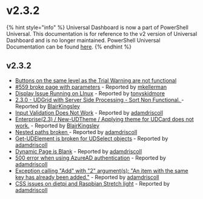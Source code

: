 # v2.3.2

{% hint style="info" %}
Universal Dashboard is now a part of PowerShell Universal. This documentation is for reference to the v2 version of Universal Dashboard and is no longer maintained. PowerShell Universal Documentation can be found [here](https://docs.ironmansoftware.com).
{% endhint %}

## v2.3.2

* [Buttons on the same level as the Trial Warning are not functional](https://github.com/ironmansoftware/universal-dashboard/issues/661)
* [\#559 broke page with parameters](https://github.com/ironmansoftware/universal-dashboard/issues/657) - Reported by [mkellerman](https://github.com/mkellerman)
* [Display Issue Running on LInux](https://github.com/ironmansoftware/universal-dashboard/issues/652) - Reported by [tonyskidmore](https://github.com/tonyskidmore)
* [2.3.0 - UDGrid with Server Side Processing - Sort Non Functional. ](https://github.com/ironmansoftware/universal-dashboard/issues/649) - Reported by [BlairKingsley](https://github.com/BlairKingsley)
* [Input Validation Does Not Work](https://github.com/ironmansoftware/universal-dashboard/issues/645) - Reported by [adamdriscoll](https://github.com/adamdriscoll)
* [Enterprise\(2.3\) / New-UDTheme / Applying theme for UDCard does not work.](https://github.com/ironmansoftware/universal-dashboard/issues/632) - Reported by [BlairKingsley](https://github.com/BlairKingsley)
* [Nested paths broken ](https://github.com/ironmansoftware/universal-dashboard/issues/629) - Reported by [adamdriscoll](https://github.com/adamdriscoll)
* [Get-UDElement is broken for UDSelect objects](https://github.com/ironmansoftware/universal-dashboard/issues/628) - Reported by [adamdriscoll](https://github.com/adamdriscoll)
* [Dynamic Page is Blank](https://github.com/ironmansoftware/universal-dashboard/issues/626) - Reported by [adamdriscoll](https://github.com/adamdriscoll)
* [500 error when using AzureAD authentication](https://github.com/ironmansoftware/universal-dashboard/issues/625) - Reported by [adamdriscoll](https://github.com/adamdriscoll)
* [Exception calling "Add" with "2" argument\(s\): "An item with the same key has already been added."](https://github.com/ironmansoftware/universal-dashboard/issues/624) - Reported by [adamdriscoll](https://github.com/adamdriscoll)
* [CSS issues on dietpi and Raspbian Stretch light](https://github.com/ironmansoftware/universal-dashboard/issues/575) - Reported by [adamdriscoll](https://github.com/adamdriscoll)

